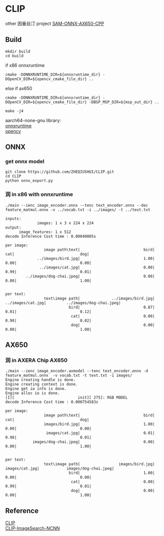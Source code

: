 # CLIP

other 因垂丝汀 project [SAM-ONNX-AX650-CPP](https://github.com/ZHEQIUSHUI/SAM-ONNX-AX650-CPP)

## Build
```
mkdir build
cd build
```
if x86 onnxruntime
```
cmake -DONNXRUNTIME_DIR=${onnxruntime_dir} -DOpenCV_DIR=${opencv_cmake_file_dir} ..
```
else if ax650
```
cmake -DONNXRUNTIME_DIR=${onnxruntime_dir} -DOpenCV_DIR=${opencv_cmake_file_dir} -DBSP_MSP_DIR=${msp_out_dir} ..
```
```
make -j4
```
aarch64-none-gnu library:\
[onnxruntime](https://github.com/ZHEQIUSHUI/SAM-ONNX-AX650-CPP/releases/download/ax_models/onnxruntime-aarch64-none-gnu-1.16.0.zip)\
[opencv](https://github.com/ZHEQIUSHUI/SAM-ONNX-AX650-CPP/releases/download/ax_models/libopencv-4.6-aarch64-none.zip)



## ONNX
### get onnx model
```
git clone https://github.com/ZHEQIUSHUI/CLIP.git
cd CLIP
python onnx_export.py
```
### 润 in x86 with onnxruntime
```
./main --ienc image_encoder.onnx --tenc text_encoder.onnx --dec feature_matmul.onnx -v ../vocab.txt -i ../images/ -t ../text.txt 

inputs: 
              images: 1 x 3 x 224 x 224
output: 
      image_features: 1 x 512
decode Inference Cost time : 0.00040005s

per image:
                 image path\text|                            bird|                             cat|                             dog|
              ../images/bird.jpg|                            1.00|                            0.00|                            0.00|
               ../images/cat.jpg|                            0.00|                            0.99|                            0.01|
         ../images/dog-chai.jpeg|                            0.00|                            0.00|                            1.00|


per text:
                 text\image path|              ../images/bird.jpg|               ../images/cat.jpg|         ../images/dog-chai.jpeg|
                            bird|                            0.87|                            0.01|                            0.12|
                             cat|                            0.00|                            0.98|                            0.02|
                             dog|                            0.00|                            0.00|                            1.00|
```

## AX650
### 润 in AXERA Chip AX650 
```
./main --ienc image_encoder.axmodel --tenc text_encoder.onnx -d feature_matmul.onnx  -v vocab.txt -t text.txt -i images/
Engine creating handle is done.
Engine creating context is done.
Engine get io info is done.
Engine alloc io is done.
[I][                            init][ 275]: RGB MODEL
decode Inference Cost time : 0.000754583s

per image:
                 image path\text|                            bird|                             cat|                             dog|
                 images/bird.jpg|                            1.00|                            0.00|                            0.00|
                  images/cat.jpg|                            0.01|                            0.98|                            0.01|
            images/dog-chai.jpeg|                            0.00|                            0.00|                            1.00|


per text:
                 text\image path|                 images/bird.jpg|                  images/cat.jpg|            images/dog-chai.jpeg|
                            bird|                            1.00|                            0.00|                            0.00|
                             cat|                            0.00|                            0.99|                            0.01|
                             dog|                            0.00|                            0.00|                            1.00|

```

## Reference
[CLIP](https://github.com/openai/CLIP)\
[CLIP-ImageSearch-NCNN](https://github.com/EdVince/CLIP-ImageSearch-NCNN)